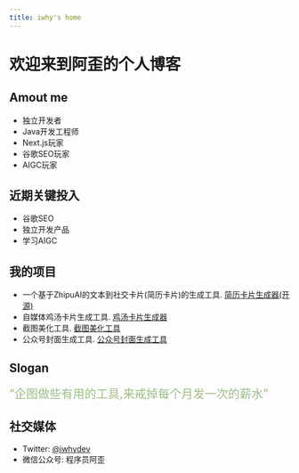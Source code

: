 ```yaml
---
title: iwhy's home
---
```

# 欢迎来到阿歪的个人博客

## Amout me
- 独立开发者
- Java开发工程师
- Next.js玩家
- 谷歌SEO玩家
- AIGC玩家

## 近期关键投入
- 谷歌SEO
- 独立开发产品
- 学习AIGC

## 我的项目
- 一个基于ZhipuAI的文本到社交卡片(简历卡片)的生成工具. [简历卡片生成器(开源)](https://introcard.iwhy.dev)
- 自媒体鸡汤卡片生成工具. [鸡汤卡片生成器](https://retro.iwhy.dev/)
- 截图美化工具. [截图美化工具](https://pretty-snap.iwhy.dev/)
- 公众号封面生成工具. [公众号封面生成工具](https://cover.iwhy.dev/)

## Slogan

<font color="#9DBD85" style="font-size: 1.5em;">“企图做些有用的工具,来戒掉每个月发一次的薪水”</font>


## 社交媒体
- Twitter: [@iwhydev](https://twitter.com/sh_awai)
- 微信公众号: 程序员阿歪




